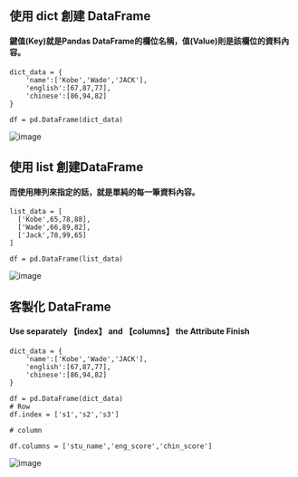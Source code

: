## 使用 dict 創建 DataFrame      
#### 鍵值(Key)就是Pandas DataFrame的欄位名稱，值(Value)則是該欄位的資料內容。     
    dict_data = {
        'name':['Kobe','Wade','JACK'],
        'english':[67,87,77],
        'chinese':[86,94,82]
    }

    df = pd.DataFrame(dict_data)
    
![image](https://user-images.githubusercontent.com/112489587/208558988-efc5a44c-b142-45dd-bf97-0e3216cc1f95.png)


## 使用 list 創建DataFrame    
#### 而使用陣列來指定的話，就是單純的每一筆資料內容。   



    list_data = [
      ['Kobe',65,78,88],
      ['Wade',66,89,82],
      ['Jack',78,99,65]
    ]

    df = pd.DataFrame(list_data)
    
 ![image](https://user-images.githubusercontent.com/112489587/208559185-0d1e55b5-481b-4514-9b7a-bee05e6c3647.png)


## 客製化 DataFrame    
#### Use separately 【index】 and 【columns】 the Attribute Finish

    dict_data = {
        'name':['Kobe','Wade','JACK'],
        'english':[67,87,77],
        'chinese':[86,94,82]
    }

    df = pd.DataFrame(dict_data)
    # Row
    df.index = ['s1','s2','s3']

    # column 

    df.columns = ['stu_name','eng_score','chin_score']
    
 ![image](https://user-images.githubusercontent.com/112489587/208561989-2a7df181-e63f-4532-b50d-02862b163156.png)

